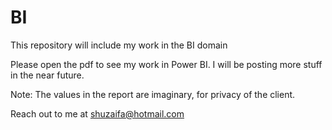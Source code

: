 # BI
This repository will include my work in the BI domain

Please open the pdf to see my work in Power BI. I will be posting more stuff in the near future.

Note: The values in the report are imaginary, for privacy of the client.

Reach out to me at shuzaifa@hotmail.com
